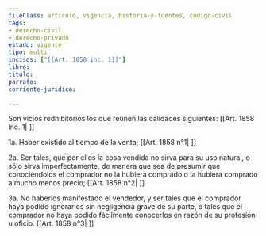 ```yaml
---
fileClass: articulo, vigencia, historia-y-fuentes, codigo-civil
tags:
- derecho-civil
- derecho-privado
estado: vigente
tipo: multi
incisos: ["[[Art. 1858 inc. 1]]"]
libro:
titulo:
parrafo:
corriente-juridica:

---
```

Son vicios redhibitorios los que reúnen las calidades siguientes: [[Art. 1858 inc. 1| ]]

1a. Haber existido al tiempo de la venta; [[Art. 1858 n°1| ]]

2a. Ser tales, que por ellos la cosa vendida no sirva para su uso natural, o sólo sirva imperfectamente, de manera que sea de presumir que conociéndolos el comprador no la hubiera comprado o la hubiera comprado a mucho menos precio; [[Art. 1858 n°2| ]]

3a. No haberlos manifestado el vendedor, y ser tales que el comprador haya podido ignorarlos sin negligencia grave de su parte, o tales que el comprador no haya podido fácilmente conocerlos en razón de su profesión u oficio. [[Art. 1858 n°3| ]]